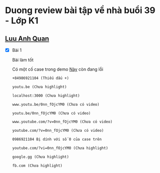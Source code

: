 # Duong review bài tập về nhà buổi 39 - Lớp K1

## [Luu Anh Quan]()

- [x] Bài 1

  Bài làm tốt

  Có một cố case trong demo [Này](https://code-exercise-blog.vercel.app/blog/6538cff40e7b4cc137daa638) còn đang lỗi

  ```markdown
  +84986921104 (Thiếu dấu +)

  youtu.be (Chưa highlight)

  localhost:3000 (Chưa highlight)

  www.youtu.be/0nn_fOjcYM0 (Chưa có video)

  youtu.be/0nn_fOjcYM0 (Chưa có video)

  www.youtube.com/?v=0nn_fOjcYM0 (Chưa có video)

  youtube.com/?v=0nn_fOjcYM0 (Chưa có video)

  0986921104 Bị dính với số 0 của case trên

  youtube.com/?vi=0nn_fOjcYM0 (Chưa highlight)

  google.gg (Chưa highlight)

  fb.com (Chưa highlight)
  ```
